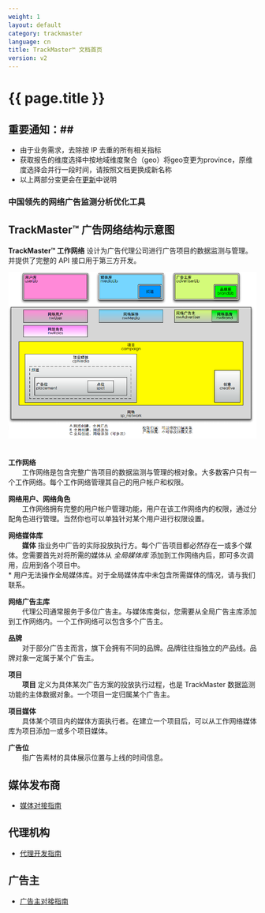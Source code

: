 ```yaml
---
weight: 1
layout: default
category: trackmaster
language: cn
title: TrackMaster™ 文档首页
version: v2
---
```



# {{ page.title }}


## 重要通知：##
* 由于业务需求，去除按 IP 去重的所有相关指标
* 获取报告的维度选择中按地域维度聚合（geo）将geo变更为province，原维度选择会并行一段时间，请按照文档更换成新名称
* 以上两部分变更会在[更新](http://dev.admaster.com.cn/doc/trackmaster/v1/cn/update.html)中说明


### 中国领先的网络广告监测分析优化工具 ###

## TrackMaster™ 广告网络结构示意图

**TrackMaster™ 工作网络** 设计为广告代理公司进行广告项目的数据监测与管理。 并提供了完整的 API 接口用于第三方开发。

![trackmaster结构示意图](/doc/trackmaster/v1/cn/trackmaster.png "工作网络结构示意图")  
　　

**工作网络**  
　　工作网络是包含完整广告项目的数据监测与管理的根对象。大多数客户只有一个工作网络。每个工作网络管理其自己的用户帐户和权限。

**网络用户、网络角色**  
　　工作网络拥有完整的用户帐户管理功能，用户在该工作网络内的权限，通过分配角色进行管理。当然你也可以单独针对某个用户进行权限设置。

**网络媒体库**  
　　**媒体** 指业务中广告的实际投放执行方。每个广告项目都必然存在一或多个媒体。您需要首先对将所需的媒体从 *全局媒体库* 添加到工作网络内后，即可多次调用，应用到各个项目中。  
\* 用户无法操作全局媒体库。对于全局媒体库中未包含所需媒体的情况，请与我们联系。

**网络广告主库**  
　　代理公司通常服务于多位广告主。与媒体库类似，您需要从全局广告主库添加到工作网络内。一个工作网络可以包含多个广告主。

**品牌**  
　　对于部分广告主而言，旗下会拥有不同的品牌。品牌往往指独立的产品线。品牌对象一定属于某个广告主。

**项目**  
　　**项目** 定义为具体某次广告方案的投放执行过程，也是 TrackMaster 数据监测功能的主体数据对象。一个项目一定归属某个广告主。

**项目媒体**  
　　具体某个项目内的媒体方面执行者。在建立一个项目后，可以从工作网络媒体库为项目添加一或多个项目媒体。

**广告位**  
　　指广告素材的具体展示位置与上线的时间信息。


## 媒体发布商 ##

* [媒体对接指南](/doc/trackmaster/v1/cn/publisher.html)

## 代理机构 ##

* [代理开发指南](/doc/trackmaster/v1/cn/agency.html)

## 广告主 ##

* [广告主对接指南](/doc/trackmaster/v1/cn/advertisers.html)
